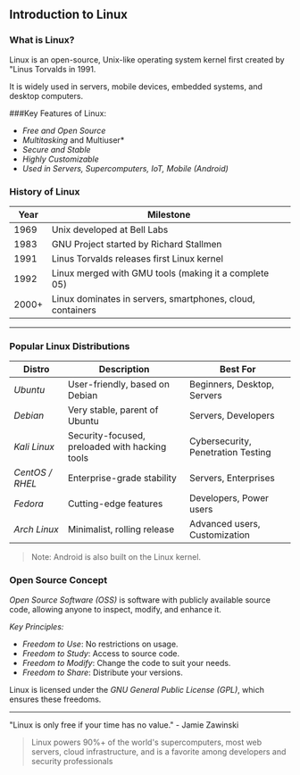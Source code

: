 ## Introduction to Linux

### What is Linux?

Linux is an open-source, Unix-like operating system kernel first created by "Linus Torvalds in 1991.

It is widely used in servers, mobile devices, embedded systems, and desktop computers.

###Key Features of Linux:
- *Free and Open Source*
- *Multitasking* and Multiuser*
- *Secure and Stable*
- *Highly Customizable*
- *Used in Servers, Supercomputers, IoT, Mobile (Android)*

### History of Linux

| Year | Milestone |
|------|-----------|
| 1969 | Unix developed at Bell Labs |
| 1983 | GNU Project started by Richard Stallmen|
| 1991 | Linus Torvalds releases first Linux kernel |
| 1992 | Linux merged with GMU tools (making it a complete 05) |
|2000+ | Linux dominates in servers, smartphones, cloud, containers |

-------------

 ### Popular Linux Distributions  

| Distro | Description | Best For |
|--------|-------------|----------|
| *Ubuntu* | User-friendly, based on Debian | Beginners, Desktop, Servers |
| *Debian* | Very stable, parent of Ubuntu | Servers, Developers |
| *Kali Linux* | Security-focused, preloaded with hacking tools | Cybersecurity, Penetration Testing |
| *CentOS / RHEL* | Enterprise-grade stability | Servers, Enterprises |
| *Fedora* | Cutting-edge features | Developers, Power users |
| *Arch Linux* | Minimalist, rolling release | Advanced users, Customization |

> Note: Android is also built on the Linux kernel.

### Open Source Concept    

*Open Source Software (OSS)* is software with publicly available source code, allowing anyone to inspect, modify, and enhance it.

*Key Principles:*
- *Freedom to Use*: No restrictions on usage.
- *Freedom to Study*: Access to source code.
- *Freedom to Modify*: Change the code to suit your needs.
- *Freedom to Share*: Distribute your versions.

Linux is licensed under the *GNU General Public License (GPL)*, which ensures these freedoms.

------

"Linux is only free if your time has no value." - Jamie Zawinski

> Linux powers 90%+ of the world's supercomputers, most web servers, cloud infrastructure, and is a favorite among developers and security professionals
